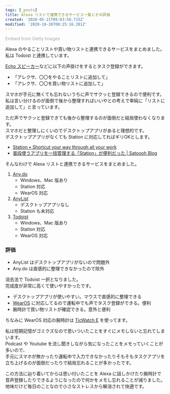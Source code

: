 ```yaml
---
tags: [_posts]
title: Alexa リストで連携できるサービス一覧とその評価
created: '2020-05-21T09:03:58.715Z'
modified: '2020-10-26T08:25:16.201Z'
---
```


<a id='OqR3YQToQJ9ddczM1VLqew' class='gie-single' href='http://www.gettyimages.co.jp/detail/1140252133' target='_blank' style='color:#a7a7a7;text-decoration:none;font-weight:normal !important;border:none;display:inline-block;'>Embed from Getty Images</a><script>window.gie=window.gie||function(c){(gie.q=gie.q||[]).push(c)};gie(function(){gie.widgets.load({id:'OqR3YQToQJ9ddczM1VLqew',sig:'sETkDzrdq7dh4wALY1OpAoK0wDhHDARsEiDn7aaEg2M=',w:'513px',h:'336px',items:'1140252133',caption: false ,tld:'co.jp',is360: false })});</script><script src='//embed-cdn.gettyimages.com/widgets.js' charset='utf-8' async></script>

Alexa のやることリストや買い物リストと連携できるサービスをまとめました。<br>
私は Todoist と連携しています。

<!--more-->

[Echo スピーカー](https://www.amazon.co.jp/gp/product/B07NQ8Y8FZ/ref=as_li_tl?ie=UTF8&tag=ina6ra-22&camp=247&creative=1211&linkCode=as2&creativeASIN=B07NQ8Y8FZ&linkId=cb2c6ec4e080a68ab352ea77a63edbcc)などに以下の声掛けをするとタスク登録ができます。

- 「アレクサ、〇〇をやることリストに追加して」
- 「アレクサ、〇〇を買い物リストに追加して」

スマホが手元に無くても忘れないうちに声でサクッと登録できるので便利です。<br>
私は言い分けるのが面倒で後から整理すればいいやとの考えで単純に「リストに追加して」と言っています。

ただ声でサクッと登録できても後から整理するのが面倒だと結局使わなくなります。<br>
スマホだと整理しにくいのでデスクトップアプリがあると理想的です。<br>
デスクトップアプリがなくても Station に対応してればギリOKとします。

- [Station • Shortcut your way through all your work](https://stationhq.com/)
- [普段使うアプリを一括管理する「Station」が便利だった \| Satoooh Blog](https://satoooh.com/entry/1830/)

そんなわけで Alexa リストと連携できるサービスをまとめました。

1. [Any.do](https://www.any.do)
    - Windows、Mac 版あり
    - Station 対応
    - WearOS 対応
2. [AnyList](https://www.anylist.com)
    - デスクトップアプリなし
    - Station も未対応
3. [Todoist](https://todoist.com/ja/overview)
    - Windows、Mac 版あり
    - Station 対応
    - WearOS 対応

### 評価

- AnyList はデスクトップアプリがないので問題外
- Any.do は直感的に整理できなかったので除外

消去法で Todoist 一択となりました。<br>
完成度が非常に高くて使いやすかったです。

- デスクトップアプリが使いやすい。マウスで直感的に整理できる
- [WearOS](https://wearos.google.com/intl/ja_jp/#stay-connected) に対応してるので運転中でも声でタスク登録ができる。便利
- 腕時計で買い物リストが確認できる。意外と便利

ちなみに WearOS 対応の腕時計は [TicWatch E](https://www.amazon.co.jp/gp/product/B076HQPDRF/ref=as_li_tl?ie=UTF8&tag=ina6ra-22&camp=247&creative=1211&linkCode=as2&creativeASIN=B076HQPDRF&linkId=2642022e07ce2a6f54537765af9ddce9) を使ってます。

私は短期記憶がゴミクズなので思いついたことをすぐにメモしないと忘れてしまいます。<br>
Podcast や Youtube を流し聞きしながら気になったことをメモっていくことが多いので、<br>
手元にスマホが無かったり運転中で入力できなかったりそもそもタスクアプリを立ち上げるのが面倒だったりで結局忘れることが多かったです。

この方法に辿り着いてからは思い付いたことを Alexa に話しかけたり腕時計で音声登録したりできるようになったので何かをメモし忘れることが減りました。<br>
地味だけど毎日のことなので小さなストレスから解消されて快適です。
